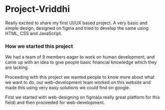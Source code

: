 # Project-Vriddhi

Really excited to share my first UI/UX based project. A very basic and simple design, designed on figma and tried to develop the same using HTML, CSS and JavaScript.

### How we started this project

We had a team of 9 members eager to work on human development, and came up with an idea to give people basic financial knowledge which they are lacking.

Proceeding with this project we wanted people to know more about what we want to do, our web-development team worked on this website and made this using very easy solutions we could find on google.

First we started with web-designing on figma(a really great platform for this field) and then proceeded for web-development.
